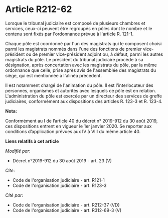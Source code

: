 # Article R212-62

Lorsque le   tribunal judiciaire est composé de plusieurs chambres et services, ceux-ci peuvent être regroupés en pôles dont
le nombre et le contenu sont fixés par l'ordonnance prévue à l'article R. 121-1. 

Chaque pôle est coordonné par l'un des magistrats qui le composent choisi parmi les magistrats nommés dans l'une des
fonctions de premier vice-président ou de premier vice-président adjoint ou, à défaut, parmi les autres magistrats du pôle.
Le président du   tribunal judiciaire procède à sa désignation, après concertation avec les magistrats du pôle, par la même
ordonnance que celle, prise après avis de l'assemblée des magistrats du siège, qui est mentionnée à l'alinéa précédent. 

Il est notamment chargé de l'animation du pôle. Il est l'interlocuteur des personnes, organismes et autorités avec lesquels
ce pôle est en relation. L'administration du pôle est exercée par un directeur des services de greffe judiciaires,
conformément aux dispositions des articles R. 123-3 et R. 123-4.

**Nota:**

Conformément au I de l’article 40 du décret n° 2019-912 du 30 août 2019, ces dispositions entrent en vigueur le 1er janvier
2020. Se reporter aux conditions d’application prévues aux IV à VIII du même article 40.

**Liens relatifs à cet article**

_Modifié par_:

  - Décret n°2019-912 du 30 août 2019 - art. 23 (V)

_Cite_:

  - Code de l'organisation judiciaire - art. R121-1
  - Code de l'organisation judiciaire - art. R123-3

_Cité par_:

  - Code de l'organisation judiciaire - art. R212-37 (VD)
  - Code de l'organisation judiciaire - art. R312-69-3 (V)
